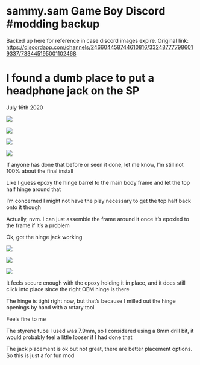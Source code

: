 # sammy.sam Game Boy Discord #modding backup
Backed up here for reference in case discord images expire. Original link: https://discordapp.com/channels/246604458744610816/332487777986019337/733445195001102468

# I found a dumb place to put a headphone jack on the SP
July 16th 2020

![](image0.jpg)

![](image1.jpg)

![](image2.jpg)

![](image3.jpg)

If anyone has done that before or seen it done, let me know, I’m still not 100% about the final install

Like I guess epoxy the hinge barrel to the main body frame and let the top half hinge around that

I’m concerned I might not have the play necessary to get the top half back onto it though

Actually, nvm. I can just assemble the frame around it once it’s epoxied to the frame if it’s a problem

Ok, got the hinge jack working

![](image4.jpg)

![](image5.jpg)

![](image6.jpg)

It feels secure enough with the epoxy holding it in place, and it does still click into place since the right OEM hinge is there

The hinge is tight right now, but that’s because I milled out the hinge openings by hand with a rotary tool

Feels fine to me

The styrene tube I used was 7.9mm, so I considered using a 8mm drill bit, it would probably feel a little looser if I had done that

The jack placement is ok but not great, there are better placement options. So this is just a for fun mod